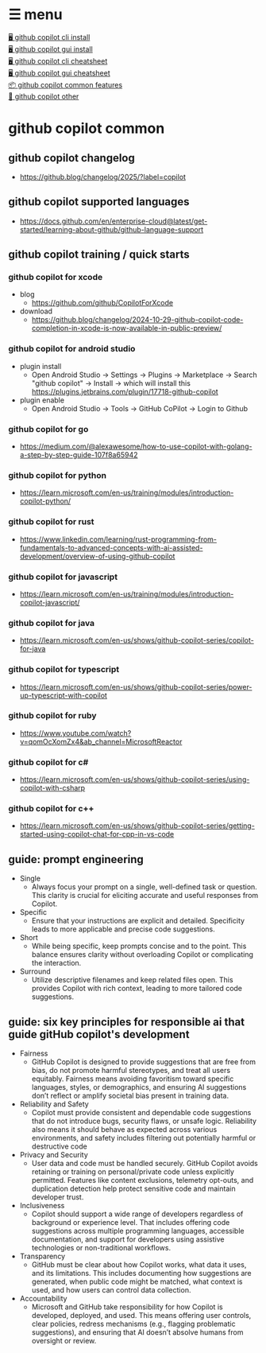 <!-- menu-start -->
# ☰ menu

[🖥️ github copilot cli install](0-1-github-copilot-cli-install.md)  
[🖥 github copilot gui install](0-2-github-copilot-gui-install.md)  
[🖥️ github copilot cli cheatsheet](1-1-github-copilot-cli-cheatsheet.md)  
[🖥 github copilot gui cheatsheet](1-2-github-copilot-gui-cheatsheet.md)  
[📦 github copilot common features](1-3-github-copilot-common.md)  
[🎯 github copilot other](2-1-github-copilot-other.md)
<!-- menu-end -->

# github copilot common

## github copilot changelog

- https://github.blog/changelog/2025/?label=copilot

## github copilot supported languages

- https://docs.github.com/en/enterprise-cloud@latest/get-started/learning-about-github/github-language-support

## github copilot training / quick starts

### github copilot for xcode

- blog
  - https://github.com/github/CopilotForXcode
- download
  - https://github.blog/changelog/2024-10-29-github-copilot-code-completion-in-xcode-is-now-available-in-public-preview/
 
### github copilot for android studio

- plugin install
  - Open Android Studio -> Settings -> Plugins -> Marketplace -> Search "github copilot" -> Install -> which will install this https://plugins.jetbrains.com/plugin/17718-github-copilot
- plugin enable
  - Open Android Studio -> Tools -> GitHub CoPilot -> Login to Github
 
### github copilot for go

- https://medium.com/@alexawesome/how-to-use-copilot-with-golang-a-step-by-step-guide-107f8a65942

### github copilot for python

- https://learn.microsoft.com/en-us/training/modules/introduction-copilot-python/

### github copilot for rust

- https://www.linkedin.com/learning/rust-programming-from-fundamentals-to-advanced-concepts-with-ai-assisted-development/overview-of-using-github-copilot

### github copilot for javascript
  
- https://learn.microsoft.com/en-us/training/modules/introduction-copilot-javascript/

### github copilot for java

- https://learn.microsoft.com/en-us/shows/github-copilot-series/copilot-for-java

### github copilot for typescript

- https://learn.microsoft.com/en-us/shows/github-copilot-series/power-up-typescript-with-copilot

### github copilot for ruby

- https://www.youtube.com/watch?v=qomOcXomZx4&ab_channel=MicrosoftReactor

### github copilot for c#
  
- https://learn.microsoft.com/en-us/shows/github-copilot-series/using-copilot-with-csharp

### github copilot for c++

- https://learn.microsoft.com/en-us/shows/github-copilot-series/getting-started-using-copilot-chat-for-cpp-in-vs-code

## guide: prompt engineering

- Single
  - Always focus your prompt on a single, well-defined task or question. This clarity is crucial for eliciting accurate and useful responses from Copilot.
- Specific
  - Ensure that your instructions are explicit and detailed. Specificity leads to more applicable and precise code suggestions.
- Short
  - While being specific, keep prompts concise and to the point. This balance ensures clarity without overloading Copilot or complicating the interaction.
- Surround
  - Utilize descriptive filenames and keep related files open. This provides Copilot with rich context, leading to more tailored code suggestions.
 
## guide: six key principles for responsible ai that guide gitHub copilot's development

- Fairness
  - GitHub Copilot is designed to provide suggestions that are free from bias, do not promote harmful stereotypes, and treat all users equitably. Fairness means avoiding favoritism toward specific languages, styles, or demographics, and ensuring AI suggestions don’t reflect or amplify societal bias present in training data.
- Reliability and Safety
  - Copilot must provide consistent and dependable code suggestions that do not introduce bugs, security flaws, or unsafe logic. Reliability also means it should behave as expected across various environments, and safety includes filtering out potentially harmful or destructive code
- Privacy and Security
  - User data and code must be handled securely. GitHub Copilot avoids retaining or training on personal/private code unless explicitly permitted. Features like content exclusions, telemetry opt-outs, and duplication detection help protect sensitive code and maintain developer trust.
- Inclusiveness
  - Copilot should support a wide range of developers regardless of background or experience level. That includes offering code suggestions across multiple programming languages, accessible documentation, and support for developers using assistive technologies or non-traditional workflows.
- Transparency
  - GitHub must be clear about how Copilot works, what data it uses, and its limitations. This includes documenting how suggestions are generated, when public code might be matched, what context is used, and how users can control data collection.
- Accountability
  - Microsoft and GitHub take responsibility for how Copilot is developed, deployed, and used. This means offering user controls, clear policies, redress mechanisms (e.g., flagging problematic suggestions), and ensuring that AI doesn’t absolve humans from oversight or review.


